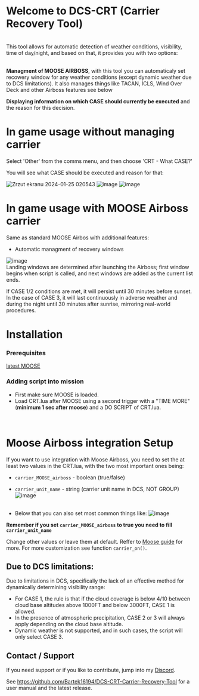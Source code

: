 

# Welcome to DCS-CRT (Carrier Recovery Tool)
 <br>
This tool allows for automatic detection of weather conditions, visibility, time of day/night, and based on that, it provides you with two options:<br>
<br>

**Managment of MOOSE AIRBOSS**, with this tool you can automaticaly set recowery window for any weather conditions (except dynamic weather due to DCS limitations). It also manages things like TACAN, ICLS, Wind Over Deck and other Airboss features see below<br>

**Displaying information on which CASE should currently be executed** and the reason for this decision.<br>

# In game usage without managing carrier
Select 'Other' from the comms menu, and then choose 'CRT - What CASE?'<br>

You will see what CASE should be executed and reason for that:<br>

![Zrzut ekranu 2024-01-25 020543](https://github.com/Bartek16194/DCS-CRT-Carrier-Recovery-Tool/assets/30091139/5e116716-bb02-4ec1-800e-ff28d3b42b13)
![image](https://github.com/Bartek16194/DCS-CRT-Carrier-Recovery-Tool/assets/30091139/9518c3a2-38b8-40f4-969a-b4303d821aa5)
![image](https://github.com/Bartek16194/DCS-CRT-Carrier-Recovery-Tool/assets/30091139/a79ae9d6-858c-4bec-a5eb-de0360728f08)
# In game usage with MOOSE Airboss carrier
Same as standard MOOSE Airbos with additional features:
- Automatic managment of recovery windows<br>

![image](https://github.com/Bartek16194/DCS-CRT-Carrier-Recovery-Tool/assets/30091139/2deba06e-66a6-415a-b548-d069e490f13f)<br>
Landing windows are determined after launching the Airboss; first window begins when script is called, and next windows are added as the current list ends. <br>

If CASE 1/2 conditions are met, it will persist until 30 minutes before sunset. In the case of CASE 3, it will last continuously in adverse weather and during the night until 30 minutes after sunrise, mirroring real-world procedures.

# Installation
### Prerequisites
[latest MOOSE](https://github.com/FlightControl-Master/MOOSE/releases)

### Adding script into mission
- First make sure MOOSE is loaded.
- Load CRT.lua after MOOSE using a second trigger with a "TIME MORE" (**minimum 1 sec after moose**) and a DO SCRIPT of CRT.lua.<br>
<br>		

# Moose Airboss integration Setup

If you want to use integration with Moose Airboss, you need to set the at least two values in the CRT.lua, with the two most important ones being:
- `carrier_MOOSE_airboss` - boolean (true/false)
- `carrier_unit_name` - string (carrier unit name in DCS, NOT GROUP)
![image](https://github.com/Bartek16194/DCS-CRT-Carrier-Recovery-Tool/assets/30091139/bf8a98be-2b6a-47ef-b4ab-433da582fe6e)<br><br>

- Below that you can also set most common things like:
![image](https://github.com/Bartek16194/DCS-CRT-Carrier-Recovery-Tool/assets/30091139/1e190183-6e2e-4967-a127-264ca4c72f4f)

**Remember if you set `carrier_MOOSE_airboss` to true you need to fill `carrier_unit_name`** 

Change other values or leave them at default. Reffer to [Moose guide](https://flightcontrol-master.github.io/MOOSE_DOCS_DEVELOP/Documentation/Ops.Airboss.html) for more. 
For more customization see function `carrier_on()`.


## Due to DCS limitations:
Due to limitations in DCS, specifically the lack of an effective method for dynamically determining visibility range:

-   For CASE 1, the rule is that if the cloud coverage is below 4/10 between cloud base altitudes above 1000FT and below 3000FT, CASE 1 is allowed.
-   In the presence of atmospheric precipitation, CASE 2 or 3 will always apply depending on the cloud base altitude.
-   Dynamic weather is not supported, and in such cases, the script will only select CASE 3.

## Contact / Support
If you need support or if you like to contribute, jump into my [Discord](https://discord.gg/yYs9HSq).

See https://github.com/Bartek16194/DCS-CRT-Carrier-Recovery-Tool for a user manual and the latest release.
